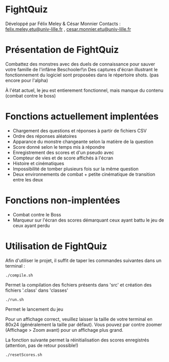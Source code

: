 FightQuiz
===========

Développé par Félix Meley & César Monnier
Contacts : felix.meley.etu@univ-lille.fr , cesar.monnier.etu@univ-lille.fr


# Présentation de FightQuiz

Combattez des monstres avec des duels de connaissance pour sauver votre famille de l'infâme Beschooler!\n
Des captures d'écran illustrant le fonctionnement du logiciel sont proposées dans le répertoire shots. (pas encore pour l'alpha)

À l'état actuel, le jeu est entierement fonctionnel, mais manque du contenu (combat contre le boss)


# Fonctions actuellement implentées

- Chargement des questions et réponses à partir de fichiers CSV
- Ordre des réponses aléatoires
- Apparance du monstre changeante selon la matière de la question
- Score donné selon le temps mis à répondre
- Enregistrement des scores et d'un pseudo avec
- Compteur de vies et de score affichés à l'écran
- Histoire et cinématiques
- Impossibilité de tomber plusieurs fois sur la même question
- Deux environnements de combat + petite cinématique de transition entre les deux


# Fonctions non-implentées

- Combat contre le Boss
- Marqueur sur l'écran des scores démarquant ceux ayant battu le jeu de ceux ayant perdu


# Utilisation de FightQuiz

Afin d'utiliser le projet, il suffit de taper les commandes suivantes dans un terminal :

```
./compile.sh
```
Permet la compilation des fichiers présents dans 'src' et création des fichiers '.class' dans 'classes'

```
./run.sh
```
Permet le lancement du jeu

Pour un affichage correct, veuillez laisser la taille de votre terminal en 80x24 (généralement la taille par défaut).
Vous pouvez par contre zoomer (Affichage > Zoom avant) pour un affichage plus grand.

La fonction suivante permet la réinitialisation des scores enregistrés (attention, pas de retour possible!)

```
./resetScores.sh
```
